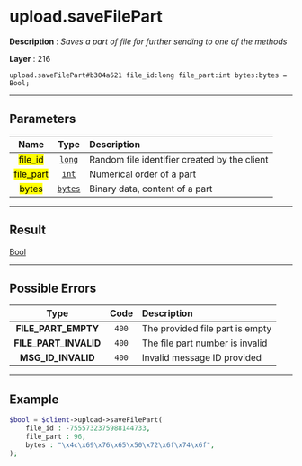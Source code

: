 # upload.saveFilePart

**Description** : *Saves a part of file for further sending to one of the methods*

**Layer** : 216

```tl
upload.saveFilePart#b304a621 file_id:long file_part:int bytes:bytes = Bool;
```

---

## Parameters

| Name | Type | Description |
| :---: | :---: | :--- |
| <mark>file_id</mark> | [`long`](type/long) | Random file identifier created by the client |
| <mark>file_part</mark> | [`int`](type/int) | Numerical order of a part |
| <mark>bytes</mark> | [`bytes`](type/bytes) | Binary data, content of a part |

---

## Result

[Bool](type/Bool)

---

## Possible Errors

| Type | Code | Description |
| :---: | :---: | :--- |
| **FILE_PART_EMPTY** | `400` | The provided file part is empty |
| **FILE_PART_INVALID** | `400` | The file part number is invalid |
| **MSG_ID_INVALID** | `400` | Invalid message ID provided |

---

## Example

```php
$bool = $client->upload->saveFilePart(
	file_id : -7555732375988144733,
	file_part : 96,
	bytes : "\x4c\x69\x76\x65\x50\x72\x6f\x74\x6f",
);
```